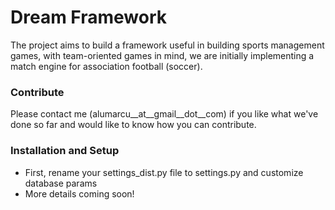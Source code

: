 # Dream Framework

The project aims to build a framework useful in building sports
management games, with team-oriented games in mind, we are initially
implementing a match engine for association football (soccer).

### Contribute

Please contact me (alumarcu__at__gmail__dot__com) if you like what we've done so far and
would like to know how you can contribute.

### Installation and Setup

- First, rename your settings_dist.py file to settings.py and customize database params
- More details coming soon!